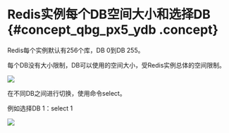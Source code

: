 # Redis实例每个DB空间大小和选择DB {#concept_qbg_px5_ydb .concept}

Redis每个实例默认有256个库，DB 0到DB 255。

每个DB没有大小限制，DB可以使用的空间大小，受Redis实例总体的空间限制。

![](http://static-aliyun-doc.oss-cn-hangzhou.aliyuncs.com/assets/img/13933/15474443824245_zh-CN.png)

在不同DB之间进行切换，使用命令select。

例如选择DB 1：select 1

![](http://static-aliyun-doc.oss-cn-hangzhou.aliyuncs.com/assets/img/13933/15474443824246_zh-CN.png)

